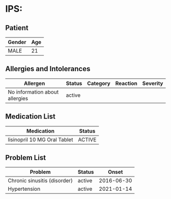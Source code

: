 # IPS:

## Patient

|Gender|Age|
|---|---|
|MALE|21|

## Allergies and Intolerances

|Allergen|Status|Category|Reaction|Severity|
|---|---|---|---|---|
|No information about allergies|active||||

## Medication List

|Medication|Status|
|---|---|
|lisinopril 10 MG Oral Tablet|ACTIVE|

## Problem List

|Problem|Status|Onset|
|---|---|---|
|Chronic sinusitis (disorder)|active|2016-06-30|
|Hypertension|active|2021-01-14|
